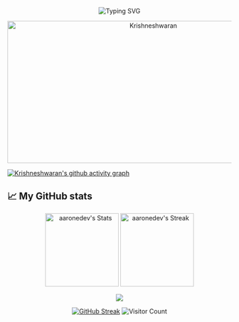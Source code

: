 <p align="center">
<img src="https://readme-typing-svg.demolab.com?font=Fira+Code&pause=400&color=6000F7&background=FFFFFF00&center=true&vCenter=true&width=435&lines=Hello%F0%9F%91%8B" alt="Typing SVG" /></a>

<p align="center">
  <img src="https://socialify.git.ci/Krishneshwaran/Krishneshwaran/image?description=1&descriptionEditable=I%20specialize%20in%20Artificial%20Intelligence%20and%20Data%20Science.&font=Source%20Code%20Pro&language=1&name=1&pattern=Solid&theme=Dark" alt="Krishneshwaran" width="640" height="320" />
</p>



[![Krishneshwaran's github activity graph](https://github-readme-activity-graph.vercel.app/graph?username=Krishneshwaran&bg_color=000000&color=6b6b6b&line=a6a6a6&point=7c7fda&area=true&hide_border=true)](https://github.com/ashutosh00710/github-readme-activity-graph)



## 📈 My GitHub stats

<div class="badges-githubstats">
  <p align="center">
    <img src="https://github-readme-stats.vercel.app/api?username=Krishneshwaran&theme=tokyonight&show_icons=true&hide_border=true&count_private=true" alt="aaronedev's Stats" height="165">
    <img src="https://github-readme-streak-stats.herokuapp.com/?user=Krishneshwaran&theme=tokyonight&hide_border=true" alt="aaronedev's Streak" height="165">
  </p>
</div>

<p align="center">
    <img src="https://api.githubtrends.io/user/svg/Krishneshwaran/langs?time_range=one_year&use_percent=True&include_private=True&loc_metric=changed&theme=dark">
  </p>
<p align="center">
  <a href="https://git.io/streak-stats"><img src="https://streak-stats.demolab.com?user=krishneshwaran&theme=dark" alt="GitHub Streak" /></a>
<img src="https://profile-counter.glitch.me/krishneshwaran/count.svg" alt="Visitor Count" />
</p>
